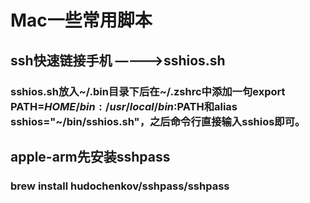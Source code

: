 # Mac一些常用脚本
## ssh快速链接手机 ————>sshios.sh
### sshios.sh放入~/.bin目录下后在~/.zshrc中添加一句export PATH=$HOME/bin:/usr/local/bin:$PATH和alias sshios="~/bin/sshios.sh"，之后命令行直接输入sshios即可。
## apple-arm先安装sshpass
### brew install hudochenkov/sshpass/sshpass
